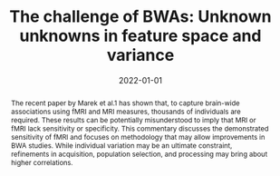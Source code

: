 ---
title: "The challenge of BWAs: Unknown unknowns in feature space and variance"
date: 2022-01-01
authors_string: Peter Bandettini, Javier Gonzalez-Castillo, D.A. Handwerker, Paul Taylor, Gang Chen, Adam Thomas
authors:
   - Peter Bandettini
   - Javier Gonzalez-Castillo
   - D.A. Handwerker
   - Paul Taylor
   - Gang Chen
   - Adam Thomas
author_ids:
   - peter_bandettini
   - javier_gonzalez-castillo
   - daniel_handwerker
   - adam_thomas
journal: 'Med'
volume: 3
issue: 
pages: 526-531
book_title: ''
publisher: 'Elsevier BV'
abstract: 'The recent paper by Marek et al.1 has shown that, to capture brain-wide associations using fMRI and MRI measures, thousands of individuals are required. These results can be potentially misunderstood to imply that MRI or fMRI lack sensitivity or specificity. This commentary discusses the demonstrated sensitivity of fMRI and focuses on methodology that may allow improvements in BWA studies. While individual variation may be an ultimate constraint, refinements in acquisition, population selection, and processing may bring about higher correlations.'
project_id: education
paper_url: 
doi: 10.1016/j.medj.2022.07.002
data_loc: ''
code_loc: ''
file: '/assets/publications//assets/publications/'
file_name: '/assets/publications/'
type: journal_article
pub_str: ' (2022) Med 3: 526-531'
layout: publication 
---